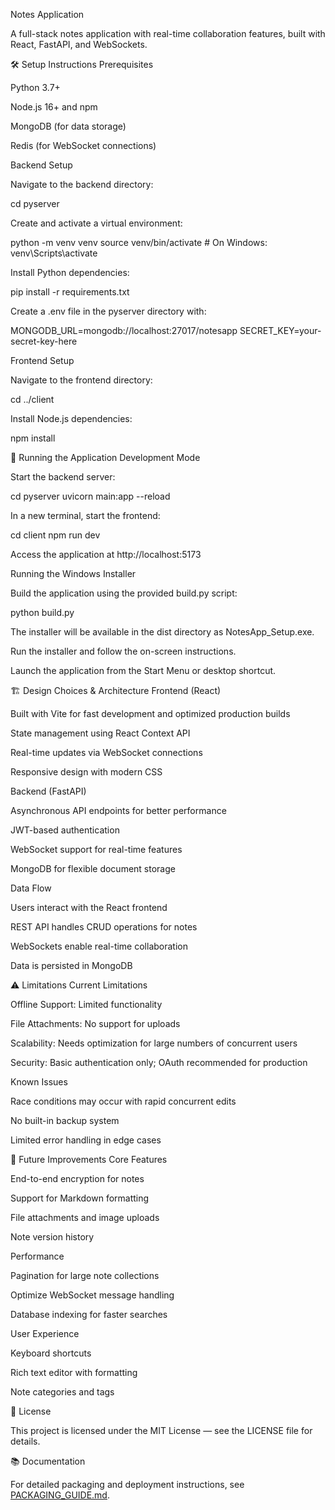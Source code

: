 Notes Application

A full-stack notes application with real-time collaboration features, built with React, FastAPI, and WebSockets.

🛠️ Setup Instructions
Prerequisites

Python 3.7+

Node.js 16+ and npm

MongoDB (for data storage)

Redis (for WebSocket connections)

Backend Setup

Navigate to the backend directory:

cd pyserver


Create and activate a virtual environment:

python -m venv venv
source venv/bin/activate    # On Windows: venv\Scripts\activate


Install Python dependencies:

pip install -r requirements.txt


Create a .env file in the pyserver directory with:

MONGODB_URL=mongodb://localhost:27017/notesapp
SECRET_KEY=your-secret-key-here

Frontend Setup

Navigate to the frontend directory:

cd ../client


Install Node.js dependencies:

npm install

🚀 Running the Application
Development Mode

Start the backend server:

cd pyserver
uvicorn main:app --reload


In a new terminal, start the frontend:

cd client
npm run dev


Access the application at http://localhost:5173

Running the Windows Installer

Build the application using the provided build.py script:

python build.py


The installer will be available in the dist directory as NotesApp_Setup.exe.

Run the installer and follow the on-screen instructions.

Launch the application from the Start Menu or desktop shortcut.

🏗️ Design Choices & Architecture
Frontend (React)

Built with Vite for fast development and optimized production builds

State management using React Context API

Real-time updates via WebSocket connections

Responsive design with modern CSS

Backend (FastAPI)

Asynchronous API endpoints for better performance

JWT-based authentication

WebSocket support for real-time features

MongoDB for flexible document storage

Data Flow

Users interact with the React frontend

REST API handles CRUD operations for notes

WebSockets enable real-time collaboration

Data is persisted in MongoDB

⚠️ Limitations
Current Limitations

Offline Support: Limited functionality

File Attachments: No support for uploads

Scalability: Needs optimization for large numbers of concurrent users

Security: Basic authentication only; OAuth recommended for production

Known Issues

Race conditions may occur with rapid concurrent edits

No built-in backup system

Limited error handling in edge cases

🚀 Future Improvements
Core Features

End-to-end encryption for notes

Support for Markdown formatting

File attachments and image uploads

Note version history

Performance

Pagination for large note collections

Optimize WebSocket message handling

Database indexing for faster searches

User Experience


Keyboard shortcuts

Rich text editor with formatting

Note categories and tags

📄 License

This project is licensed under the MIT License — see the LICENSE file for details.

📚 Documentation

For detailed packaging and deployment instructions, see [PACKAGING_GUIDE.md](./PACKAGING_GUIDE.md).